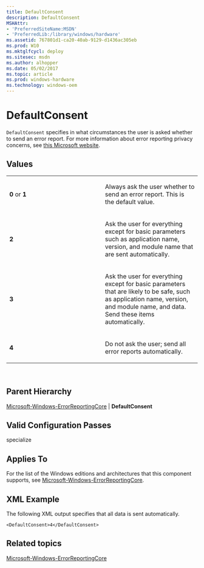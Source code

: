 ```yaml
---
title: DefaultConsent
description: DefaultConsent
MSHAttr:
- 'PreferredSiteName:MSDN'
- 'PreferredLib:/library/windows/hardware'
ms.assetid: 767801d1-ca20-40ab-9129-d1436ac305eb
ms.prod: W10
ms.mktglfcycl: deploy
ms.sitesec: msdn
ms.author: alhopper
ms.date: 05/02/2017
ms.topic: article
ms.prod: windows-hardware
ms.technology: windows-oem
---
```


# DefaultConsent


`DefaultConsent` specifies in what circumstances the user is asked whether to send an error report. For more information about error reporting privacy concerns, see [this Microsoft website](http://go.microsoft.com/fwlink/?linkid=50163).

## Values


<table>
<colgroup>
<col width="50%" />
<col width="50%" />
</colgroup>
<tbody>
<tr class="odd">
<td><p><strong>0</strong> or <strong>1</strong></p></td>
<td><p>Always ask the user whether to send an error report. This is the default value.</p></td>
</tr>
<tr class="even">
<td><p><strong>2</strong></p></td>
<td><p>Ask the user for everything except for basic parameters such as application name, version, and module name that are sent automatically.</p></td>
</tr>
<tr class="odd">
<td><p><strong>3</strong></p></td>
<td><p>Ask the user for everything except for basic parameters that are likely to be safe, such as application name, version, and module name, and data. Send these items automatically.</p></td>
</tr>
<tr class="even">
<td><p><strong>4</strong></p></td>
<td><p>Do not ask the user; send all error reports automatically.</p></td>
</tr>
</tbody>
</table>

 

## Parent Hierarchy


[Microsoft-Windows-ErrorReportingCore](microsoft-windows-errorreportingcore.md) | **DefaultConsent**

## Valid Configuration Passes


specialize

## Applies To


For the list of the Windows editions and architectures that this component supports, see [Microsoft-Windows-ErrorReportingCore](microsoft-windows-errorreportingcore.md).

## XML Example


The following XML output specifies that all data is sent automatically.

``` syntax
<DefaultConsent>4</DefaultConsent>
```

## Related topics


[Microsoft-Windows-ErrorReportingCore](microsoft-windows-errorreportingcore.md)

 

 








